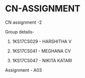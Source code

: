 # CN-ASSIGNMENT
CN assignment -2 

Group details-

1) 1KS17CS029 - HARSHITHA V

2) 1KS17CS041 - MEGHANA CV

3) 1KS17CS047 - NIKITA KATARI

Assignment - A03
